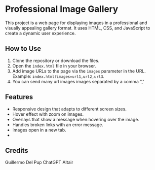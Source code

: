 # Professional Image Gallery

This project is a web page for displaying images in a professional and visually appealing gallery format. It uses HTML, CSS, and JavaScript to create a dynamic user experience.

## How to Use

1. Clone the repository or download the files.
2. Open the `index.html` file in your browser.
3. Add image URLs to the page via the `images` parameter in the URL. Example: `index.html?images=url1,url2,url3`.
4. You can send many url images images separated by a comma "," 

## Features

- Responsive design that adapts to different screen sizes.
- Hover effect with zoom on images.
- Overlays that show a message when hovering over the image.
- Handles broken links with an error message.
- Images open in a new tab.
- 
## Credits
Guillermo Del Pup
ChatGPT
Altair

